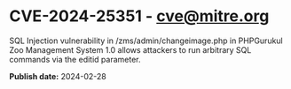 # CVE-2024-25351 - cve@mitre.org

SQL Injection vulnerability in /zms/admin/changeimage.php in PHPGurukul Zoo Management System 1.0 allows attackers to run arbitrary SQL commands via the editid parameter.

**Publish date:** 2024-02-28
